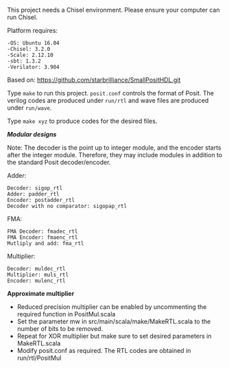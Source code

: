 This project needs a Chisel environment. Please ensure your
computer can run Chisel.

Platform requires:
```
-OS: Ubuntu 16.04
-Chisel: 3.2.0
-Scale: 2.12.10
-sbt: 1.3.2
-Verilator: 3.904
```

Based on: https://github.com/starbrilliance/SmallPositHDL.git

Type `make` to run this project. `posit.conf` controls the format of Posit.
The verilog codes are produced under `run/rtl` and wave files are produced
under `run/wave`.

Type `make xyz` to produce codes for the desired files.

***Modular designs***

Note: The decoder is the point up to integer module, and the encoder starts after the integer module. Therefore, they may include modules in addition to the standard Posit decoder/encoder.

Adder:
```
Decoder: sigop_rtl 
Adder: padder_rtl 
Encoder: postadder_rtl 
Decoder with no comparator: sigopap_rtl 
```
FMA:
```
FMA Decoder: fmadec_rtl 
FMA Encoder: fmaenc_rtl 
Mutliply and add: fma_rtl
```
Multiplier:
```
Decoder: muldec_rtl 
Multiplier: muls_rtl 
Encoder: mulenc_rtl 
```
**Approximate multiplier**

 - Reduced precision multiplier can be enabled by uncommenting the required function in PositMul.scala 
 - Set the parameter mw in src/main/scala/make/MakeRTL.scala to the number of bits to be removed.
 - Repeat for XOR multiplier but make sure to set desired parameters in MakeRTL.scala
 - Modify posit.conf as required. The RTL codes are obtained in run/rtl/PositMul
